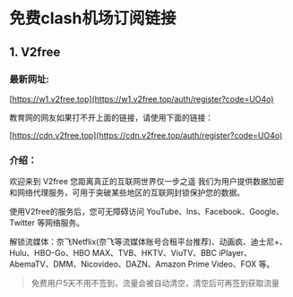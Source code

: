 
# 免费clash机场订阅链接

## 1. V2free

### 最新网址:

[https://w1.v2free.top](https://w1.v2free.top/auth/register?code=UO4o)

教育网的网友如果打不开上面的链接，请使用下面的链接：

[https://cdn.v2free.top](https://cdn.v2free.top/auth/register?code=UO4o)

### 介绍：

欢迎来到 V2free
您距离真正的互联网世界仅一步之遥
我们为用户提供数据加密和网络代理服务，可用于突破某些地区的互联网封锁保护您的数据。

使用V2free的服务后，您可无障碍访问 YouTube、Ins、Facebook、Google、Twitter 等网络服务。

解锁流媒体：奈飞Netflix(奈飞等流媒体账号合租平台推荐)、动画疯、迪士尼+、Hulu、HBO-Go、HBO MAX、TVB、HKTV、ViuTV、BBC iPlayer、AbemaTV、DMM、Nicovideo、DAZN、Amazon Prime Video、FOX 等。

> 免费用户5天不用不签到，流量会被自动清空，清空后可再签到获取流量
